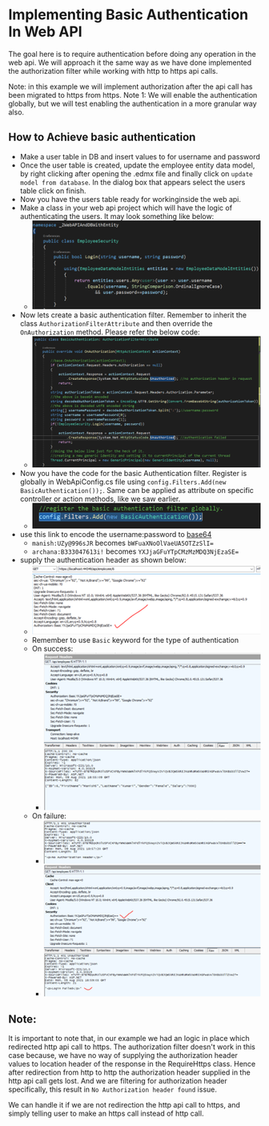 # Implementing Basic Authentication In Web API

The goal here is to require authentication before doing any operation in the web api. We will approach it the same way as we have done implemented the authorization filter while working with http to https api calls.

Note: in this example we will implement authorization after the api call has been migrated to https from https.
Note 1: We will enable the authentication globally, but we will test enabling the authentication in a more granular way also.

## How to Achieve basic authentication

- Make a user table in DB and insert values to for username and password
- Once the user table is created, update the employee entity data model, by right clicking after opening the .edmx file and finally click on `update model from database`. In the dialog box that appears select the users table click on finish.
- Now you have the users table ready for workinginside the web api.
- Make a class in your web api project which will have the logic of authenticating the users. It may look something like below:
  - ![login method](./images/25.PNG)
- Now lets create a basic authentication filter. Remember to inherit the class `AuthorizationFilterAttribute` and then override the `OnAuthorization` method. Please refer the below code:
  - ![basic authentication filter](./images/26.PNG)
- Now you have the code for the basic Authentication filter. Register is globally in WebApiConfig.cs file using `config.Filters.Add(new BasicAuthentication());`. Same can be applied as attribute on specific controller or action methods, like we saw earlier.
  - ![registered in WebApiConfig.cs](./images/27.PNG)
- use this link to encode the username:password to [base64](https://www.base64encode.org/)
  - `manish:UZy@996sJR` becomes `bWFuaXNoOlVaeUA5OTZzSlI=`
  - `archana:B333047613i!` becomes `YXJjaGFuYTpCMzMzMDQ3NjEzaSE=`
- supply the authentication header as shown below:
  - ![authentication header](./images/28.PNG)
  - Remember to use `Basic` keyword for the type of authentication
  - On success:
    - ![success](./images/29.PNG)
  - On failure:
    - ![failure1](./images/30.PNG)
    - ![failure2](./images/31.PNG)

## **Note:**

It is important to note that, in our example we had an logic in place which redirected http api call to https. The authorization filter doesn't work in this case because, we have no way of supplying the authorization header values to location header of the response in the RequireHttps class. Hence after redirection from http to http the authorization header supplied in the http api call gets lost. And we are filtering for authorization header specifically, this result in `No Authorization header found` issue.

We can handle it if we are not redirection the http api call to https, and simply telling user to make an https call instead of http call.

